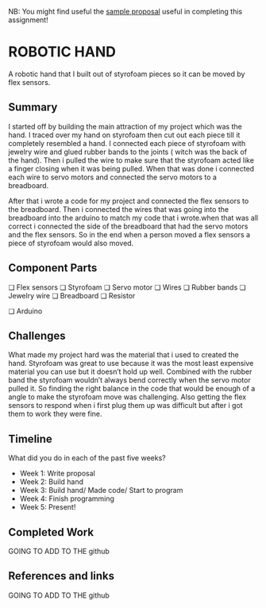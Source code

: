 NB: You might find useful the [sample proposal](https://github.com/zamfi/cca-programming-electronics-fall-2017/blob/master/hw/sample-proposal.md) useful in completing this assignment!

# ROBOTIC   HAND

A   robotic   hand   that   I   built   out   of   styrofoam   pieces   so   it   can   be   moved   by   flex   sensors.

## Summary

I started off by building the main attraction of my project which was the hand. I traced over my hand on styrofoam then cut out each piece till it completely resembled a hand. I connected each piece of styrofoam with jewelry wire and glued rubber bands to the joints ( witch was the back of the hand). Then i pulled the wire to make sure that the styrofoam acted like a finger closing when it was being pulled. When that was done i connected each wire to servo motors and connected the   servo   motors   to   a   breadboard.

After that i wrote a code for my project and connected the flex sensors to the breadboard. Then i connected the wires that was going into the breadboard into the arduino to match my code that i wrote.when that was all correct i connected the side of the breadboard that had the servo motors and the flex sensors. So in the end when a person moved a flex sensors a piece of styrofoam would   also   moved.


## Component Parts

❏ Flex   sensors ❏ Styrofoam ❏ Servo   motor ❏ Wires
❏ Rubber   bands ❏ Jewelry   wire ❏ Breadboard ❏ Resistor
   
❏ Arduino

## Challenges

What made my project hard was the material that i used to created the hand. Styrofoam was great to use because it was the most least expensive material you can use but it doesn’t hold up well. Combined with the rubber band the styrofoam wouldn’t always bend correctly when the servo motor pulled it. So finding the right balance in the code that would be enough of a angle to make the styrofoam move was challenging. Also getting the flex sensors to respond when i first plug them   up   was   difficult   but   after   i   got   them   to   work   they   were   fine.


## Timeline

What did you do in each of the past five weeks?

- Week 1: Write proposal
- Week 2: Build   hand 
- Week 3: Build   hand/   Made   code/   Start   to   program
- Week 4: Finish   programming
- Week 5: Present!

## Completed Work

GOING   TO   ADD   TO   THE github

## References and links

GOING   TO   ADD   TO   THE github
